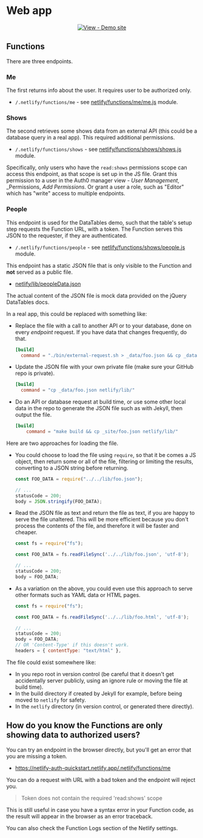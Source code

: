 # Web app

<div align="center">

[![View - Demo site](https://img.shields.io/badge/View-Demo_site-2ea44f?style=for-the-badge)](https://netlify-auth-quickstart.netlify.app/)

</div>


## Functions

There are three endpoints.

### Me

The first returns info about the user. It requires user to be authorized only.

- `/.netlify/functions/me` - see [netlify/functions/me/me.js](/netlify/functions/me/me.js) module.

### Shows

The second retrieves some shows data from an external API (this could be a database query in a real app). This required additional permissions.

- `/.netlify/functions/shows` - see [netlify/functions/shows/shows.js](/netlify/functions/shows/shows.js) module.

Specifically, only users who have the `read:shows` permissions scope can access this endpoint, as that scope is set up in the JS file. Grant this permission to a user in the Auth0 manager view - _User Management_, _Permissions, _Add Permissions_. Or grant a user a role, such as "Editor" which has "write" access to multiple endpoints.

### People

This endpoint is used for the DataTables demo, such that the table's setup step requests the Function URL, with a token. The Function serves this JSON to the requester, if they are authenticated.

- `/.netlify/functions/people` - see [netlify/functions/shows/people.js](/netlify/functions/shows/people.js) module.

This endpoint has a static JSON file that is only visible to the Function and **not** served as a public file.

- [netlify/lib/peopleData.json](/netlify/lib/peopleData.json)

The actual content of the JSON file is mock data provided on the jQuery DataTables docs.

In a real app, this could be replaced with something like:

- Replace the file with a call to another API or to your database, done on every _endpoint_ request. If you have data that changes frequently, do that.
    ```toml
    [build]
      command = "./bin/external-request.sh > _data/foo.json && cp _data/foo.json netlify/lib/"
    ```
- Update the JSON file with your own private file (make sure your GitHub repo is private).
    ```toml
    [build]
      command = "cp _data/foo.json netlify/lib/"
    ```
- Do an API or database request at build time, or use some other local data in the repo to generate the JSON file such as with Jekyll, then output the file.
    ```toml
    [build]
        command = "make build && cp _site/foo.json netlify/lib/"
    ```

Here are two approaches for loading the file.

- You could choose to load the file using `require`, so that it be comes a JS object, then return some or all of the file, filtering or limiting the results, converting to a JSON string before returning.
    ```javascript
    const FOO_DATA = require("../../lib/foo.json");

    // ...
    statusCode = 200;
    body = JSON.stringify(FOO_DATA);
    ```
- Read the JSON file as text and return the file as text, if you are happy to serve the file unaltered. This will be more efficient because you don't process the contents of the file, and therefore it will be faster and cheaper.
    ```javascript
    const fs = require("fs");

    const FOO_DATA = fs.readFileSync('../../lib/foo.json', 'utf-8');

    // ...
    statusCode = 200;
    body = FOO_DATA;
    ```
- As a variation on the above, you could even use this approach to serve other formats such as YAML data or HTML pages.
    ```javascript
    const fs = require("fs");

    const FOO_DATA = fs.readFileSync('../../lib/foo.html', 'utf-8');

    // ...
    statusCode = 200;
    body = FOO_DATA;
    // OR 'Content-Type' if this doesn't work.
    headers = { contentType: "text/html" },
    ```

The file could exist somewhere like:

- In you repo root in version control (be careful that it doesn't get accidentally server publicly, using an ignore rule or moving the file at build time).
- In the build directory if created by Jekyll for example, before being moved to `netlify` for safety.
- In the `netlify` directory (in version control, or generated there directly).


## How do you know the Functions are only showing data to authorized users?

You can try an endpoint in the browser directly, but you'll get an error that you are missing a token.

- https://netlify-auth-quickstart.netlify.app/.netlify/functions/me

You can do a request with URL with a bad token and the endpoint will reject you.

> Token does not contain the required 'read:shows' scope

This is still useful in case you have a syntax error in your Function code, as the result will appear in the browser as an error traceback.

You can also check the Function Logs section of the Netlify settings.
